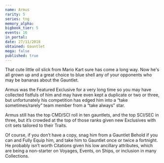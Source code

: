 ```yaml
---
name: Armus
rarity: 5
series: tng
memory_alpha:
bigbook_tier: 5
events: 16
in_portal:
date: 27/11/2018
obtained: Gauntlet
mega: false
published: true
---
```


That cute little oil slick from Mario Kart sure has come a long way. Now he's all grown up and a great choice to blue shell any of your opponents who may be bananas about the Gauntlet. 

Armus was the Featured Exclusive for a very long time so you may have collected fistfuls of him and may have even kept a duplicate or two or three, but unfortunately his competition has edged him into a “take sometimes/rarely” team member from a “take always” star.

Armus still has the top CMD/SCI roll in ten gauntlets, and the top SCI/SEC in three, but it’s crowded at the top of those ranks given new Exclusives with crit sets tailored to their Traits. 

Of course, if you don’t have a copy, snag him from a Gauntlet Behold if you can and Fully Equip him, and take him to Gauntlet once or twice a fortnight. He probably isn’t worth Citations given his low ancillary attributes, which are being a non-starter on Voyages, Events, on Ships, or inclusion in many Collections.
